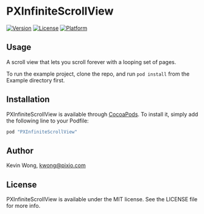 # PXInfiniteScrollView

[![Version](https://img.shields.io/cocoapods/v/PXInfiniteScrollView.svg?style=flat)](http://cocoapods.org/pods/PXInfiniteScrollView)
[![License](https://img.shields.io/cocoapods/l/PXInfiniteScrollView.svg?style=flat)](http://cocoapods.org/pods/PXInfiniteScrollView)
[![Platform](https://img.shields.io/cocoapods/p/PXInfiniteScrollView.svg?style=flat)](http://cocoapods.org/pods/PXInfiniteScrollView)

## Usage

A scroll view that lets you scroll forever with a looping set of pages.

To run the example project, clone the repo, and run `pod install` from the Example directory first.

## Installation

PXInfiniteScrollView is available through [CocoaPods](http://cocoapods.org). To install
it, simply add the following line to your Podfile:

```ruby
pod "PXInfiniteScrollView"
```

## Author

Kevin Wong, kwong@pixio.com

## License

PXInfiniteScrollView is available under the MIT license. See the LICENSE file for more info.
